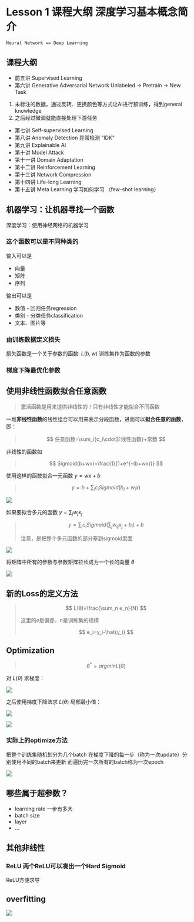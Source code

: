 # Lesson 1 课程大纲 深度学习基本概念简介

`Neural Network == Deep Learning`

## 课程大纲

+ 前五讲 Supervised Learning
+ 第六讲 Generative Adversarial Network
  Unlabeled -> Pretrain -> New Task

1. 未标注的数据，通过反转、更换颜色等方式让AI进行预训练，得到general knowledge
2. 之后经过微调就能直接处理下游任务

+ 第七讲 Self-supervised Learning
+ 第八讲 Anomaly Detection 异常检测 "IDK"
+ 第九讲 Explainable AI
+ 第十讲 Model Attack
+ 第十一讲 Domain Adaptation
+ 第十二讲 Reinforcement Learning
+ 第十三讲 Network Compression
+ 第十四讲 Life-long Learning
+ 第十五讲 Meta Learning 学习如何学习 （few-shot learning）

## 机器学习：让机器寻找一个函数

深度学习：使用神经网络的机器学习

### 这个函数可以是不同种类的

输入可以是

+ 向量
+ 矩阵
+ 序列

输出可以是

+ 数值 - 回归任务regression
+ 类别 - 分类任务classification
+ 文本、图片等

### 由训练数据定义损失

损失函数是一个关于参数的函数: $L(b,w)$
训练集作为函数的参数

### 梯度下降最优化参数

## 使用非线性函数拟合任意函数

> 激活函数是用来提供非线性的！只有非线性才能拟合不同函数

一堆**非线性函数**的线性组合可以用来表示分段函数，进而可以**拟合任意的函数**，即：

> $$
> 任意函数=\sum_i{c_i\cdot非线性函数}+常数
> $$

非线性的函数如

> $$
> Sigmoid(b+wx)=\frac{1}{1+e^{-(b+wx)}}
> $$

使用这样的函数拟合一元函数 $y=wx+b$

> $$
> y=b+\sum_i c_iSigmoid(b_i+w_ix)
> $$

![](assets/20250722_151124_image.png)

如果要拟合多元的函数 $y=\sum_j w_jx_j$

> $$
> y=\sum_i c_i Sigmoid(\sum_j w_{ij}x_j+b_i)+b
> $$
> 
> 注意，是把整个多元函数的部分塞到sigmoid里面

![](assets/20250722_213819_image.png)

将矩阵中所有的参数与参数矩阵拉长成为一个长的向量 $θ$


![](assets/20250722_214229_image.png)

## 新的Loss的定义方法

> $$
> L(θ)=\frac{\sum_n e_n}{N}
> $$
> 
> 这里的$e$是偏差，$n$是训练集的规模
> 
> $$
> e_i=y_i-\hat{y_i}
> $$

## Optimization

> $$
> θ^*=arg min L(θ)
> $$

对 $L(θ)$ 求梯度：

![](assets/20250722_222912_image.png)

之后使用梯度下降法求 $L(θ)$ 局部最小值：

![](assets/20250722_222940_image.png) 

![](assets/20250722_223109_image.png)

### 实际上的optimize方法

把整个训练集随机划分为几个batch
在梯度下降的每一步（称为一次update）分别使用不同的batch来更新
而遍历完一次所有的batch称为一次epoch

![](assets/20250722_223445_image.png)

## 哪些属于超参数？

- learning rate 一步有多大
- batch size
- layer
- ...

## 其他非线性

### ReLU 两个ReLU可以凑出一个Hard Sigmoid

ReLU方便求导

## overfitting

![](assets/20250722_230202_image.png)
